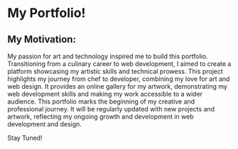 # My Portfolio!

## My Motivation:
My passion for art and technology inspired me to build this portfolio. Transitioning from a culinary career to web development, I aimed to create a platform showcasing my artistic skills and technical prowess. This project highlights my journey from chef to developer, combining my love for art and web design. It provides an online gallery for my artwork, demonstrating my web development skills and making my work accessible to a wider audience. This portfolio marks the beginning of my creative and professional journey. It will be regularly updated with new projects and artwork, reflecting my ongoing growth and development in web development and design.

Stay Tuned!
